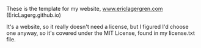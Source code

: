These is the template for my website, www.ericlagergren.com (EricLagerg.github.io)

It's a website, so it really doesn't need a license, but I figured I'd choose one anyway, so it's covered under the MIT License, found in my license.txt file.
